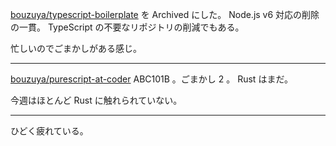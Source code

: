 [bouzuya/typescript-boilerplate][] を Archived にした。 Node.js v6 対応の削除の一貫。 TypeScript の不要なリポジトリの削減でもある。

忙しいのでごまかしがある感じ。

---

[bouzuya/purescript-at-coder][] ABC101B 。ごまかし 2 。 Rust はまだ。

今週はほとんど Rust に触れられていない。

---

ひどく疲れている。

[bouzuya/purescript-at-coder]: https://github.com/bouzuya/purescript-at-coder
[bouzuya/typescript-boilerplate]: https://github.com/bouzuya/typescript-boilerplate

